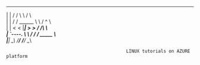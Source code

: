 
 __            ___        ___           ___      
|  |          /  /        \  \         /   \     
|  |         /  /  ______  \  \       /  ^  \    
|  |        <  <  |______|  >  >     /  /_\  \   
|  `----.    \  \          /  /     /  _____  \  
|_______|     \__\        /__/     /__/     \__\ 
                                                 
                                                 
                                                 LINUX tutorials on AZURE platform
